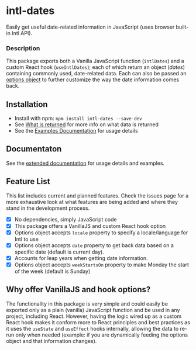 # intl-dates

Easily get useful date-related information in JavaScript (uses browser built-in Intl API).

### Description

This package exports both a Vanilla JavaScript function (`intlDates`) and a custom React hook (`useIntlDates`); each of which return an object (_dates_) containing commonly used, date-related data. Each can also be passed an [options object](https://github.com/ZumDeWald/intl-dates/wiki/options) to further customize the way the date information comes back. <br />

## Installation

- Install with npm: `npm install intl-dates --save-dev`
- See [What is returned](https://github.com/ZumDeWald/intl-dates/wiki/date-info) for more info on what data is returned
- See the [Examples Documentation](https://github.com/ZumDeWald/intl-dates/wiki/examples) for usage details

## Documentaton

See the [extended documentation](https://github.com/ZumDeWald/intl-dates/wiki) for usage details and examples.

## Feature List

This list includes current and planned features. Check the issues page for a more exhaustive look at what features are being added and where they stand in the development process.

- [x] No dependencies, simply JavaScript code
- [x] This package offers a VanillaJS and custom React hook option
- [x] Options object accepts `locale` property to specify a locale/language for Intl to use
- [x] Options object accepts `date` property to get back data based on a specific date (default is current day).
- [x] Accounts for leap years when getting date information.
- [x] Options object accepts `weekStartsOn` property to make Monday the start of the week (default is Sunday)

## Why offer VanillaJS and hook options?

The functionality in this package is very simple and could easily be exported only as a plain (vanilla) JavaScript function and be used in any project, including React. However, having the logic wired up as a custom React hook makes it conform more to React principles and best practices as it uses the `useState` and `useEffect` hooks internally, allowing the data to re-run only when needed (example: if you are dynamically feeding the options object and that information changes).
